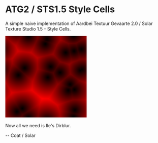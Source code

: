 # ATG2 / STS1.5 Style Cells

A simple naive implementation of Aardbei Textuur Gevaarte 2.0 / Solar Texture Studio 1.5 - Style Cells.

![It's Alive](normalized_distance_voronoi.png)


Now all we need is Ile's Dirblur.

-- Coat / Solar